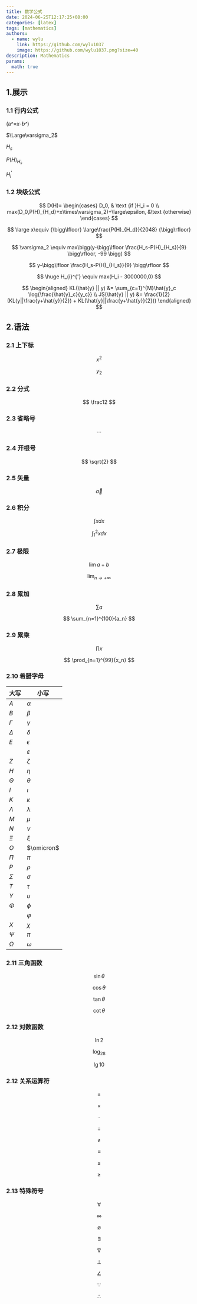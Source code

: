 ```yaml
---
title: 数学公式
date: 2024-06-25T12:17:25+08:00
categories: [latex]
tags: [mathematics]
authors:
  - name: wylu
    link: https://github.com/wylu1037
    image: https://github.com/wylu1037.png?size=40
description: Mathematics
params:
  math: true
---
```


## 1.展示
### 1.1 行内公式
\(a^*=x-b^*\)

$\Large\varsigma_2$

$H_s$

$P(H)_{H_s}$

$H^{'}_{i}$

### 1.2 块级公式

$$
D(H)=
\begin{cases}
D_0, & \text {if }H_i = 0 \\
max(D_0,P(H)_{H_d}+x\times\varsigma_2)+\large\epsilon, &\text {otherwise}
\end{cases}
$$

$$
\large x\equiv {\bigg\lfloor} \large\frac{P(H)_{H_d}}{2048} {\bigg\rfloor}
$$

$$
\varsigma_2 \equiv max\bigg(y-\bigg\lfloor \frac{H_s-P(H)_{H_s}}{9} \bigg\rfloor, -99 \bigg)
$$

$$
y-\bigg\lfloor \frac{H_s-P(H)_{H_s}}{9} \bigg\rfloor
$$

$$
\huge H_{i}^{'} \equiv max(H_i - 3000000,0)
$$

$$
\begin{aligned}
KL(\hat{y} || y) &= \sum_{c=1}^{M}\hat{y}_c \log{\frac{\hat{y}_c}{y_c}} \\
JS(\hat{y} || y) &= \frac{1}{2}(KL(y||\frac{y+\hat{y}}{2}) + KL(\hat{y}||\frac{y+\hat{y}}{2}))
\end{aligned}
$$

## 2.语法
### 2.1 上下标
$$
x^2
$$

$$
y_2
$$

### 2.2 分式
$$
\frac12
$$

### 2.3 省略号
$$
\cdots
$$

### 2.4 开根号
$$
\sqrt{2}
$$

### 2.5 矢量
$$
\vec{a}
$$

### 2.6 积分
$$
\int{x}dx
$$

$$
\int_{1}^{2}{x}dx
$$

### 2.7 极限
$$
\lim{a+b}
$$

$$
\lim_{n\rightarrow+\infty}
$$

### 2.8 累加
$$
\sum{a}
$$

$$
\sum_{n=1}^{100}{a_n}
$$

### 2.9 累乘
$$
\prod{x}
$$

$$
\prod_{n=1}^{99}{x_n}
$$

### 2.10 希腊字母

| 大写         | 小写            |
|------------|---------------|
| $A$        | $\alpha$      |
| $B$        | $\beta$       |
| $\Gamma$   | $\gamma$      |
| $\Delta$   | $\delta$      |
| $E$        | $\epsilon$    |
|            | $\varepsilon$ |
| $Z$        | $\zeta$       |
| $H$        | $\eta$        |
| $\Theta$   | $\theta$      |
| $I$        | $\iota$       |
| $K$        | $\kappa$      |
| $\Lambda$  | $\lambda$     |
| $M$        | $\mu$         |
| $N$        | $\nu$         |
| $\Xi$      | $\xi$         |
| $O$        | $\omicron$    |
| $\Pi$      | $\pi$         |
| $P$        | $\rho$        |
| $\Sigma$   | $\sigma$      |
| $T$        | $\tau$        |
| $\Upsilon$ | $\upsilon$    |
| $\Phi$     | $\phi$        |
|            | $\varphi$     |
| $X$        | $\chi$        |
| $\Psi$     | $\pi$         |
| $\Omega$   | $\omega$      |

### 2.11 三角函数
$$
\sin{\theta}
$$

$$
\cos{\theta}
$$

$$
\tan{\theta}
$$

$$
\cot{\theta}
$$

### 2.12 对数函数
$$
\ln2
$$

$$
\log_28
$$

$$
\lg10
$$

### 2.12 关系运算符
$$
\pm
$$

$$
\times
$$

$$
\cdot
$$

$$
\div
$$

$$
\neq
$$

$$
\equiv
$$

$$
\leq
$$

$$
\geq
$$

### 2.13 特殊符号

$$
\forall
$$

$$
\infty
$$

$$
\emptyset
$$

$$
\exists
$$

$$
\nabla
$$

$$
\bot
$$

$$
\angle
$$

$$
\because
$$

$$
\therefore
$$

